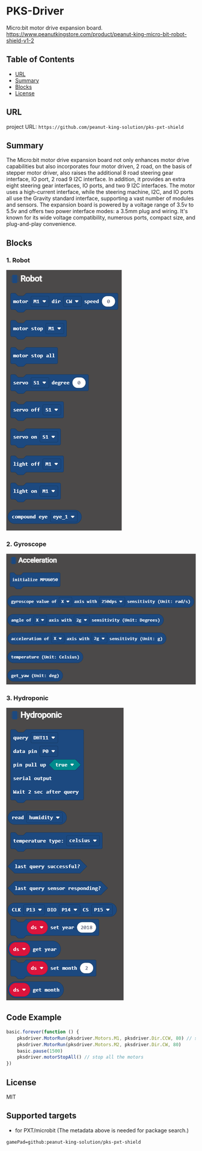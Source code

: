 # PKS-Driver

Micro:bit motor drive expansion board. \
https://www.peanutkingstore.com/product/peanut-king-micro-bit-robot-shield-v1-2

## Table of Contents

* [URL](#url)
* [Summary](#summary)
* [Blocks](#blocks)
* [License](#license)

## URL
project URL:  ```https://github.com/peanut-king-solution/pks-pxt-shield```

## Summary
The Micro:bit motor drive expansion board not only enhances motor drive capabilities but also incorporates four motor driven, 2 road, on the basis of stepper motor driver, 
also raises the additional 8 road steering gear interface, IO port, 2 road 9 I2C interface.
In addition, it provides an extra eight steering gear interfaces, IO ports, and two 9 I2C interfaces.
The motor uses a high-current interface, while the steering machine, I2C, and IO ports all use the Gravity standard interface, supporting a vast number of modules and sensors. 
The expansion board is powered by a voltage range of 3.5v to 5.5v and offers two power interface modes: a 3.5mm plug and wiring. 
It's known for its wide voltage compatibility, numerous ports, compact size, and plug-and-play convenience.

## Blocks
### 1. Robot
![image](image/robot.png)

### 2. Gyroscope
![image](image/gyro.png)

### 3. Hydroponic
![image](image/hydroponic.png)

## Code Example
```JavaScript
basic.forever(function () {
    pksdriver.MotorRun(pksdriver.Motors.M1, pksdriver.Dir.CCW, 80) // set the speed of moter M1
    pksdriver.MotorRun(pksdriver.Motors.M2, pksdriver.Dir.CW, 80)
    basic.pause(1500)
    pksdriver.motorStopAll() // stop all the motors
})


```

## License

MIT

## Supported targets

* for PXT/microbit
(The metadata above is needed for package search.)
```package
gamePad=github:peanut-king-solution/pks-pxt-shield
```
